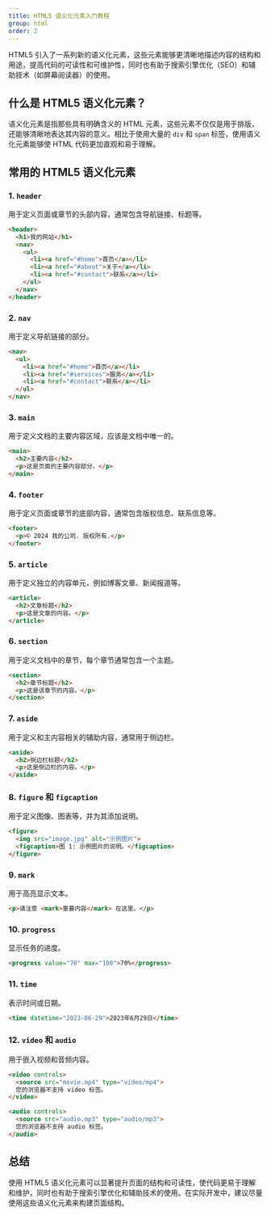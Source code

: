```yaml
---
title: HTML5 语义化元素入门教程
group: html
order: 2
---
```


HTML5 引入了一系列新的语义化元素，这些元素能够更清晰地描述内容的结构和用途，提高代码的可读性和可维护性，同时也有助于搜索引擎优化（SEO）和辅助技术（如屏幕阅读器）的使用。

## 什么是 HTML5 语义化元素？

语义化元素是指那些具有明确含义的 HTML 元素，这些元素不仅仅是用于排版，还能够清晰地表达其内容的意义。相比于使用大量的 `div` 和 `span` 标签，使用语义化元素能够使 HTML 代码更加直观和易于理解。

## 常用的 HTML5 语义化元素

### 1. `header`

用于定义页面或章节的头部内容，通常包含导航链接、标题等。

```html
<header>
  <h1>我的网站</h1>
  <nav>
    <ul>
      <li><a href="#home">首页</a></li>
      <li><a href="#about">关于</a></li>
      <li><a href="#contact">联系</a></li>
    </ul>
  </nav>
</header>
```

### 2. `nav`

用于定义导航链接的部分。

```html
<nav>
  <ul>
    <li><a href="#home">首页</a></li>
    <li><a href="#services">服务</a></li>
    <li><a href="#contact">联系</a></li>
  </ul>
</nav>
```

### 3. `main`

用于定义文档的主要内容区域，应该是文档中唯一的。

```html
<main>
  <h2>主要内容</h2>
  <p>这是页面的主要内容部分。</p>
</main>
```

### 4. `footer`

用于定义页面或章节的底部内容，通常包含版权信息、联系信息等。

```html
<footer>
  <p>© 2024 我的公司. 版权所有.</p>
</footer>
```

### 5. `article`

用于定义独立的内容单元，例如博客文章、新闻报道等。

```html
<article>
  <h2>文章标题</h2>
  <p>这是文章的内容。</p>
</article>
```

### 6. `section`

用于定义文档中的章节，每个章节通常包含一个主题。

```html
<section>
  <h2>章节标题</h2>
  <p>这是该章节的内容。</p>
</section>
```

### 7. `aside`

用于定义和主内容相关的辅助内容，通常用于侧边栏。

```html
<aside>
  <h2>侧边栏标题</h2>
  <p>这是侧边栏的内容。</p>
</aside>
```

### 8. `figure` 和 `figcaption`

用于定义图像、图表等，并为其添加说明。

```html
<figure>
  <img src="image.jpg" alt="示例图片">
  <figcaption>图 1: 示例图片的说明。</figcaption>
</figure>
```


### 9. `mark`

用于高亮显示文本。

```html
<p>请注意 <mark>重要内容</mark> 在这里。</p>
```

### 10. `progress`

显示任务的进度。

```html
<progress value="70" max="100">70%</progress>
```

### 11. `time`

表示时间或日期。

```html
<time datetime="2023-06-29">2023年6月29日</time>
```

### 12. `video` 和 `audio`

用于嵌入视频和音频内容。

```html
<video controls>
  <source src="movie.mp4" type="video/mp4">
  您的浏览器不支持 video 标签。
</video>

<audio controls>
  <source src="audio.mp3" type="audio/mp3">
  您的浏览器不支持 audio 标签。
</audio>
```

## 总结

使用 HTML5 语义化元素可以显著提升页面的结构和可读性，使代码更易于理解和维护，同时也有助于搜索引擎优化和辅助技术的使用。在实际开发中，建议尽量使用这些语义化元素来构建页面结构。
